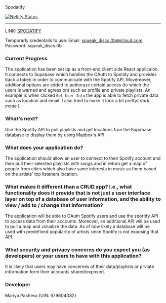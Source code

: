 Spodatify

[![Netlify Status](https://api.netlify.com/api/v1/badges/ea87ce8f-b21a-46be-b61c-18bed66891fc/deploy-status)](https://app.netlify.com/sites/snazzy-liger-6fc261/deploys)

---
LINK: [SPODATIFY](snazzy-liger-6fc261.netlify.app)


Temporarly credentails to use: 
Email: squeak_discs.0b@icloud.com
Password: squeak_discs.0b

### Current Progress
The application has been set up as a front-end client side React applicaion. It connects to Supabase which handles the OAuth to Spotidy and provides back a token in order to communicate with the Spotify API. Movereover, additional options are added to authoraze certain access (to which the users is warned and agress on) such as profile and private playlists. An example is when clicked `Get User Info` the app is able to fetch private data such as location and email. I also tried to make it look a bit pretty( *dark mode* ). 

### What's next?
Use the Spotify API to pull playlists and get locations fron the Supabase database to display them by using Mapbox's API. 

### What does your application do?
The application should allow an user to connect to their Spotify account and then pull their selected playlists with songs and in return get a map of people from cities which also have same interests in music as them based on the artists' top listeners location. 

### What makes it different than a CRUD app? I.e., what functionality does it provide that is not just a user interface layer on top of a database of user information, and the ability to view / add to / change that information?
The application will be able to OAuth Spotify users and use the sporitfy API to access data from their accounts. Moreover, an additional API will be used to pull a map and vizualize the data. As of now likely a database will be used with predefined popularity of artists since Spotify is not exposing that API. 

### What security and privacy concerns do you expect you (as developers) or your users to have with this application?
It is likely that users may have concernes of their data/playlists or prviate information form their accounts shared/exposed. 

### Developer
Mariya Pasheva (UIN: 679604082)